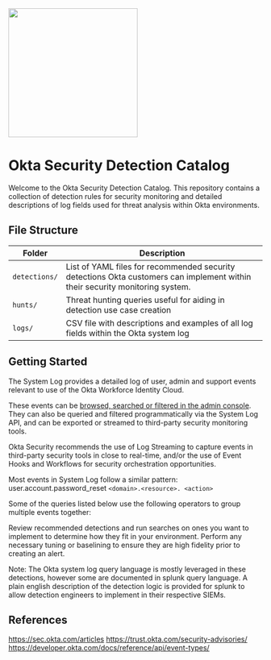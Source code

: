<img src="https://www.okta.com/sites/default/files/Dev_Logo-01_Large-thumbnail.png" width="256px"/>

# Okta Security Detection Catalog
Welcome to the Okta Security Detection Catalog. This repository contains a collection of detection rules for security monitoring and detailed descriptions of log fields used for threat analysis within Okta environments. 

## File Structure
| Folder | Description |
| ------------- | ------------- |
| `detections/`  | List of YAML files for recommended security detections Okta customers can implement within their security monitoring system.   |
| `hunts/`  | Threat hunting queries useful for aiding in detection use case creation  |
| `logs/`  | CSV file with descriptions and examples of all log fields within the Okta system log  |

## Getting Started
The System Log provides a detailed log of user, admin and support events relevant to use of the Okta Workforce Identity Cloud.

These events can be [browsed, searched or filtered in the admin console](https://help.okta.com/en-us/content/topics/reports/syslog-filters.htm). They can also be queried and filtered programmatically via the System Log API, and can be exported or streamed to third-party security monitoring tools. 

Okta Security recommends the use of Log Streaming to capture events in third-party security tools in close to real-time, and/or the use of Event Hooks and Workflows for security orchestration opportunities.

Most events in System Log follow a similar pattern:
user.account.password_reset
`<domain>.<resource>. <action>`


Some of the queries listed below use the following operators to group multiple events together:

Review recommended detections and run searches on ones you want to implement to determine how they fit in your environment. Perform any necessary tuning or baselining to ensure they are high fidelity prior to creating an alert. 

Note: The Okta system log query language is mostly leveraged in these detections, however some are documented in splunk query language. A plain english description of the detection logic is provided for splunk to allow detection engineers to implement in their respective SIEMs. 

## References
https://sec.okta.com/articles
https://trust.okta.com/security-advisories/
https://developer.okta.com/docs/reference/api/event-types/
